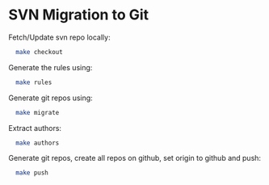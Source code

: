 SVN Migration to Git
====================

Fetch/Update svn repo locally:

``` sh
  make checkout
```

Generate the rules using:

``` sh
  make rules
```

Generate git repos using:

``` sh
  make migrate
```

Extract authors:

``` sh
  make authors
```

Generate git repos, create all repos on github, set origin to github and push:

``` sh
  make push
```
